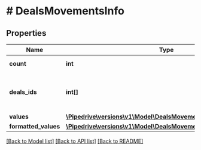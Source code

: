 # # DealsMovementsInfo

## Properties

Name | Type | Description | Notes
------------ | ------------- | ------------- | -------------
**count** | **int** | The count of the deals | [optional]
**deals_ids** | **int[]** | The IDs of the deals that have been moved | [optional]
**values** | [**\Pipedrive\versions\v1\Model\DealsMovementsInfoValues**](DealsMovementsInfoValues.md) |  | [optional]
**formatted_values** | [**\Pipedrive\versions\v1\Model\DealsMovementsInfoFormattedValues**](DealsMovementsInfoFormattedValues.md) |  | [optional]

[[Back to Model list]](../README.md#documentation-for-models) [[Back to API list]](../README.md#documentation-for-api-endpoints) [[Back to README]](../README.md)
